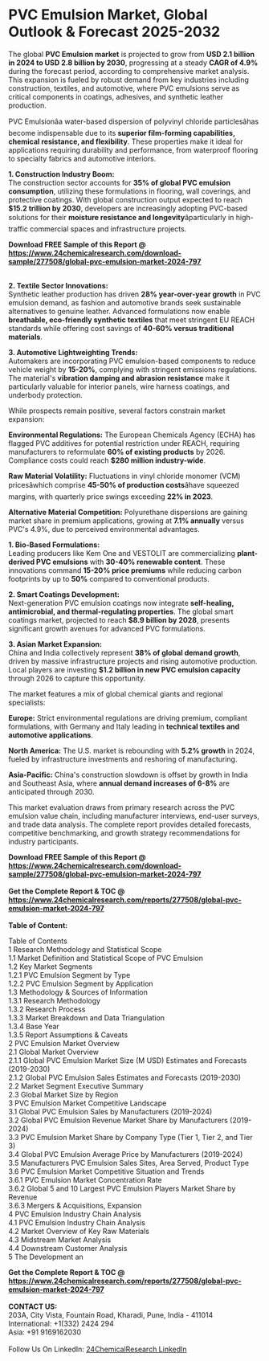 <h1>PVC Emulsion Market, Global Outlook &amp; Forecast 2025-2032</h1><p>The global <strong>PVC Emulsion market</strong> is projected to grow from <strong>USD 2.1 billion in 2024 to USD 2.8 billion by 2030</strong>, progressing at a steady <strong>CAGR of 4.9%</strong> during the forecast period, according to comprehensive market analysis. This expansion is fueled by robust demand from key industries including construction, textiles, and automotive, where PVC emulsions serve as critical components in coatings, adhesives, and synthetic leather production.</p><p>PVC Emulsionâa water-based dispersion of polyvinyl chloride particlesâhas become indispensable due to its <strong>superior film-forming capabilities, chemical resistance, and flexibility</strong>. These properties make it ideal for applications requiring durability and performance, from waterproof flooring to specialty fabrics and automotive interiors.</p><p><strong>1. Construction Industry Boom:</strong><br>
The construction sector accounts for <strong>35% of global PVC emulsion consumption</strong>, utilizing these formulations in flooring, wall coverings, and protective coatings. With global construction output expected to reach <strong>$15.2 trillion by 2030</strong>, developers are increasingly adopting PVC-based solutions for their <strong>moisture resistance and longevity</strong>âparticularly in high-traffic commercial spaces and infrastructure projects.</p><div><b>Download FREE Sample of this Report @ 
            <a href="https://www.24chemicalresearch.com/download-sample/277508/global-pvc-emulsion-market-2024-797">
            https://www.24chemicalresearch.com/download-sample/277508/global-pvc-emulsion-market-2024-797</a></b></div><br><p><strong>2. Textile Sector Innovations:</strong><br>
Synthetic leather production has driven <strong>28% year-over-year growth</strong> in PVC emulsion demand, as fashion and automotive brands seek sustainable alternatives to genuine leather. Advanced formulations now enable <strong>breathable, eco-friendly synthetic textiles</strong> that meet stringent EU REACH standards while offering cost savings of <strong>40-60% versus traditional materials</strong>.</p><p><strong>3. Automotive Lightweighting Trends:</strong><br>
Automakers are incorporating PVC emulsion-based components to reduce vehicle weight by <strong>15-20%</strong>, complying with stringent emissions regulations. The material's <strong>vibration damping and abrasion resistance</strong> make it particularly valuable for interior panels, wire harness coatings, and underbody protection.</p><p>While prospects remain positive, several factors constrain market expansion:</p><p><strong>Environmental Regulations:</strong> The European Chemicals Agency (ECHA) has flagged PVC additives for potential restriction under REACH, requiring manufacturers to reformulate <strong>60% of existing products</strong> by 2026. Compliance costs could reach <strong>$280 million industry-wide</strong>.</p><p><strong>Raw Material Volatility:</strong> Fluctuations in vinyl chloride monomer (VCM) pricesâwhich comprise <strong>45-50% of production costs</strong>âhave squeezed margins, with quarterly price swings exceeding <strong>22% in 2023</strong>.</p><p><strong>Alternative Material Competition:</strong> Polyurethane dispersions are gaining market share in premium applications, growing at <strong>7.1% annually</strong> versus PVC's 4.9%, due to perceived environmental advantages.</p><p><strong>1. Bio-Based Formulations:</strong><br>
Leading producers like Kem One and VESTOLIT are commercializing <strong>plant-derived PVC emulsions</strong> with <strong>30-40% renewable content</strong>. These innovations command <strong>15-20% price premiums</strong> while reducing carbon footprints by up to <strong>50%</strong> compared to conventional products.</p><p><strong>2. Smart Coatings Development:</strong><br>
Next-generation PVC emulsion coatings now integrate <strong>self-healing, antimicrobial, and thermal-regulating properties</strong>. The global smart coatings market, projected to reach <strong>$8.9 billion by 2028</strong>, presents significant growth avenues for advanced PVC formulations.</p><p><strong>3. Asian Market Expansion:</strong><br>
China and India collectively represent <strong>38% of global demand growth</strong>, driven by massive infrastructure projects and rising automotive production. Local players are investing <strong>$1.2 billion in new PVC emulsion capacity</strong> through 2026 to capture this opportunity.</p><p>The market features a mix of global chemical giants and regional specialists:</p><p><strong>Europe:</strong> Strict environmental regulations are driving premium, compliant formulations, with Germany and Italy leading in <strong>technical textiles and automotive applications</strong>.</p><p><strong>North America:</strong> The U.S. market is rebounding with <strong>5.2% growth</strong> in 2024, fueled by infrastructure investments and reshoring of manufacturing.</p><p><strong>Asia-Pacific:</strong> China's construction slowdown is offset by growth in India and Southeast Asia, where <strong>annual demand increases of 6-8%</strong> are anticipated through 2030.</p><p>This market evaluation draws from primary research across the PVC emulsion value chain, including manufacturer interviews, end-user surveys, and trade data analysis. The complete report provides detailed forecasts, competitive benchmarking, and growth strategy recommendations for industry participants.</p><div><b>Download FREE Sample of this Report @ 
            <a href="https://www.24chemicalresearch.com/download-sample/277508/global-pvc-emulsion-market-2024-797">
            https://www.24chemicalresearch.com/download-sample/277508/global-pvc-emulsion-market-2024-797</a></b></div><br><div><b>Get the Complete Report & TOC @ 
            <a href="https://www.24chemicalresearch.com/reports/277508/global-pvc-emulsion-market-2024-797">
            https://www.24chemicalresearch.com/reports/277508/global-pvc-emulsion-market-2024-797</a></b></div><br>
            <b>Table of Content:</b><p>Table of Contents<br />
1 Research Methodology and Statistical Scope<br />
1.1 Market Definition and Statistical Scope of PVC Emulsion<br />
1.2 Key Market Segments<br />
1.2.1 PVC Emulsion Segment by Type<br />
1.2.2 PVC Emulsion Segment by Application<br />
1.3 Methodology & Sources of Information<br />
1.3.1 Research Methodology<br />
1.3.2 Research Process<br />
1.3.3 Market Breakdown and Data Triangulation<br />
1.3.4 Base Year<br />
1.3.5 Report Assumptions & Caveats<br />
2 PVC Emulsion Market Overview<br />
2.1 Global Market Overview<br />
2.1.1 Global PVC Emulsion Market Size (M USD) Estimates and Forecasts (2019-2030)<br />
2.1.2 Global PVC Emulsion Sales Estimates and Forecasts (2019-2030)<br />
2.2 Market Segment Executive Summary<br />
2.3 Global Market Size by Region<br />
3 PVC Emulsion Market Competitive Landscape<br />
3.1 Global PVC Emulsion Sales by Manufacturers (2019-2024)<br />
3.2 Global PVC Emulsion Revenue Market Share by Manufacturers (2019-2024)<br />
3.3 PVC Emulsion Market Share by Company Type (Tier 1, Tier 2, and Tier 3)<br />
3.4 Global PVC Emulsion Average Price by Manufacturers (2019-2024)<br />
3.5 Manufacturers PVC Emulsion Sales Sites, Area Served, Product Type<br />
3.6 PVC Emulsion Market Competitive Situation and Trends<br />
3.6.1 PVC Emulsion Market Concentration Rate<br />
3.6.2 Global 5 and 10 Largest PVC Emulsion Players Market Share by Revenue<br />
3.6.3 Mergers & Acquisitions, Expansion<br />
4 PVC Emulsion Industry Chain Analysis<br />
4.1 PVC Emulsion Industry Chain Analysis<br />
4.2 Market Overview of Key Raw Materials<br />
4.3 Midstream Market Analysis<br />
4.4 Downstream Customer Analysis<br />
5 The Development an</p><div><b>Get the Complete Report & TOC @ 
            <a href="https://www.24chemicalresearch.com/reports/277508/global-pvc-emulsion-market-2024-797">
            https://www.24chemicalresearch.com/reports/277508/global-pvc-emulsion-market-2024-797</a></b></div><br><b>CONTACT US:</b><br>
            203A, City Vista, Fountain Road, Kharadi, Pune, India - 411014<br>
            International: +1(332) 2424 294<br>
            Asia: +91 9169162030 <br><br>
            Follow Us On LinkedIn: <a href="https://www.linkedin.com/company/24chemicalresearch/">24ChemicalResearch LinkedIn</a>